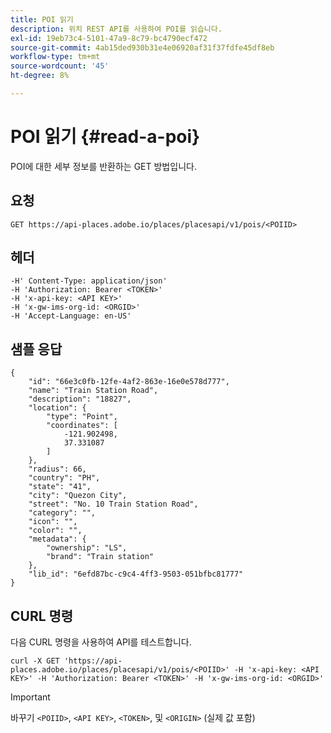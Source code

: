 ```yaml
---
title: POI 읽기
description: 위치 REST API를 사용하여 POI를 읽습니다.
exl-id: 19eb73c4-5101-47a9-8c79-bc4790ecf472
source-git-commit: 4ab15ded930b31e4e06920af31f37fdfe45df8eb
workflow-type: tm+mt
source-wordcount: '45'
ht-degree: 8%

---
```


# POI 읽기 {#read-a-poi}

POI에 대한 세부 정보를 반환하는 GET 방법입니다.

## 요청

```text
GET https://api-places.adobe.io/places/placesapi/v1/pois/<POIID>
```

## 헤더

```text
-H' Content-Type: application/json'  
-H 'Authorization: Bearer <TOKEN>'  
-H 'x-api-key: <API KEY>'  
-H 'x-gw-ims-org-id: <ORGID>'  
-H 'Accept-Language: en-US'
```

## 샘플 응답

```text
{
    "id": "66e3c0fb-12fe-4af2-863e-16e0e578d777",
    "name": "Train Station Road",
    "description": "18827",
    "location": {
        "type": "Point",
        "coordinates": [
            -121.902498,
            37.331087
        ]
    },
    "radius": 66,
    "country": "PH",
    "state": "41",
    "city": "Quezon City",
    "street": "No. 10 Train Station Road",
    "category": "",
    "icon": "",
    "color": "",
    "metadata": {
        "ownership": "LS",
        "brand": "Train station"
    },
    "lib_id": "6efd87bc-c9c4-4ff3-9503-051bfbc81777"
}
```

## CURL 명령

다음 CURL 명령을 사용하여 API를 테스트합니다.

```text
curl -X GET 'https://api-places.adobe.io/places/placesapi/v1/pois/<POIID>' -H 'x-api-key: <API KEY>' -H 'Authorization: Bearer <TOKEN>' -H 'x-gw-ims-org-id: <ORGID>'
```

>[!IMPORTANT]
>
>바꾸기 `<POIID>`, `<API KEY>`, `<TOKEN>`, 및 `<ORIGIN>` (실제 값 포함)
